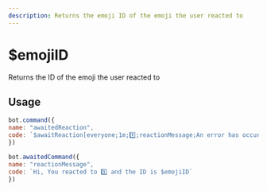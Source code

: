 ```yaml
---
description: Returns the emoji ID of the emoji the user reacted to
---
```


# $emojiID

Returns the ID of the emoji the user reacted to

## Usage

```javascript
bot.command({
name: "awaitedReaction",
code: `$awaitReaction[everyone;1m;1️⃣;reactionMessage;An error has occured`
})

bot.awaitedCommand({
name: "reactionMessage",
code: `Hi, You reacted to 1️⃣ and the ID is $emojiID`
})
```

